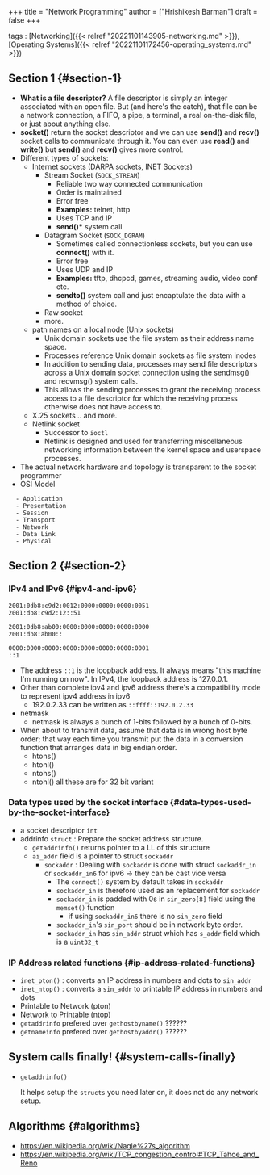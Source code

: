 +++
title = "Network Programming"
author = ["Hrishikesh Barman"]
draft = false
+++

tags
: [Networking]({{< relref "20221101143905-networking.md" >}}), [Operating Systems]({{< relref "20221101172456-operating_systems.md" >}})


## Section 1 {#section-1}

-   **What is a file descriptor?** A file descriptor is simply an integer associated with an open file. But (and here's the catch), that file can be a network connection, a FIFO, a pipe, a terminal, a real on-the-disk file, or just about anything else.
-   **socket()** return the socket descriptor and we can use **send()** and **recv()** socket calls to communicate through it. You can even use **read()** and **write()** but **send()** and **recv()** gives more control.
-   Different types of sockets:
    -   Internet sockets (DARPA sockets, INET Sockets)
        -   Stream Socket (`SOCK_STREAM`)
            -   Reliable two way connected communication
            -   Order is maintained
            -   Error free
            -   **Examples:** telnet, http
            -   Uses TCP and IP
            -   **send()\*** system call
        -   Datagram Socket (`SOCK_DGRAM`)
            -   Sometimes called connectionless sockets, but you can use **connect()** with it.
            -   Error free
            -   Uses UDP and IP
            -   **Examples:** tftp, dhcpcd, games, streaming audio, video conf etc.
            -   **sendto()** system call and just encaptulate the data with a method of choice.
        -   Raw socket
        -   more.
    -   path names on a local node (Unix sockets)
        -   Unix domain sockets use the file system as their address name space.
        -   Processes reference Unix domain sockets as file system inodes
        -   In addition to sending data, processes may send file descriptors across a Unix domain socket connection using the sendmsg() and recvmsg() system calls.
        -   This allows the sending processes to grant the receiving process access to a file descriptor for which the receiving process otherwise does not have access to.
    -   X.25 sockets .. and more.
    -   Netlink socket
        -   Successor to `ioctl`
        -   Netlink is designed and used for transferring miscellaneous networking information between the kernel space and userspace processes.
-   The actual network hardware and topology is transparent to the socket programmer
-   OSI Model

<!--listend-->

```text
  - Application
  - Presentation
  - Session
  - Transport
  - Network
  - Data Link
  - Physical
```


## Section 2 {#section-2}


### IPv4 and IPv6 {#ipv4-and-ipv6}

```text
2001:0db8:c9d2:0012:0000:0000:0000:0051
2001:db8:c9d2:12::51

2001:0db8:ab00:0000:0000:0000:0000:0000
2001:db8:ab00::

0000:0000:0000:0000:0000:0000:0000:0001
::1
```

-   The address `::1` is the loopback address. It always means "this machine I'm running on now". In IPv4, the loopback address is 127.0.0.1.
-   Other than complete ipv4 and ipv6 address there's a compatibility mode to represent ipv4 address in ipv6
    -   192.0.2.33 can be written as `::ffff::192.0.2.33`
-   netmask
    -   netmask is always a bunch of 1-bits followed by a bunch of 0-bits.
-   When about to transmit data, assume that data is in wrong host byte order; that way each time you transmit put the data in a conversion function that arranges data in big endian order.
    -   htons()
    -   htonl()
    -   ntohs()
    -   ntohl() all these are for 32 bit variant


### Data types used by the socket interface {#data-types-used-by-the-socket-interface}

-   a socket descriptor `int`
-   addrinfo `struct` : Prepare the socket address structure.
    -   `getaddrinfo()` returns pointer to a LL of this structure
    -   `ai_addr` field is a pointer to struct `sockaddr`
        -   `sockaddr` : Dealing with `sockaddr` is done with struct `sockaddr_in` or `sockaddr_in6` for ipv6 -&gt; they can be cast vice versa
            -   The `connect()` system by default takes in `sockaddr`
            -   `sockaddr_in` is therefore used as an replacement for `sockaddr`
            -   `sockaddr_in` is padded with 0s in `sin_zero[8]` field using the `memset()` function
                -   if using `sockaddr_in6` there is no `sin_zero` field
            -   `sockaddr_in`'s `sin_port` should be in network byte order.
            -   `sockaddr_in` has `sin_addr` struct which has `s_addr` field which is a `uint32_t`


### IP Address related functions {#ip-address-related-functions}

-   `inet_pton()` : converts an IP address in numbers and dots to `sin_addr`
-   `inet_ntop()` : converts a `sin_addr` to printable IP address in numbers and dots
-   Printable to Network (pton)
-   Network to Printable (ntop)
-   `getaddrinfo` prefered over `gethostbyname()` ??????
-   `getnameinfo` prefered over `gethostbyaddr()` ??????


## System calls finally! {#system-calls-finally}

<!--list-separator-->

-  `getaddrinfo()`

    It helps setup the `structs` you need later on, it does not do any network setup.


## Algorithms {#algorithms}

-   <https://en.wikipedia.org/wiki/Nagle%27s_algorithm>
-   <https://en.wikipedia.org/wiki/TCP_congestion_control#TCP_Tahoe_and_Reno>
